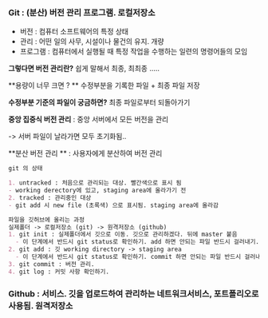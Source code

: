 ### Git : (분산) 버전 관리 프로그램. 로컬저장소 ###

- 버전 : 컴퓨터 소프트웨어의 특정 상태
- 관리 : 어떤 일의 사무, 시설이나 물건의 유지. 개량
- 프로그램 : 컴퓨터에서 실행될 때 특정 작업을 수행하는 일련의 명령어들의 모임

**그렇다면 버전 관리란?**  쉽게 말해서 최종, 최최종 ..... 

**용량이 너무 크면 ? ** 수정부분을 기록한 파일 + 최종 파일 저장

**수정부분 기준의 파일이 궁금하면?** 최종 파일로부터 되돌아가기



**중앙 집중식 버전 관리** : 중앙 서버에서 모든 버전을 관리

-> 서버 파일이 날라가면 모두 초기화됨..

**분산 버전 관리 ** : 사용자에게 분산하여 버전 관리

```markdown
git 의 상태

1. untracked : 처음으로 관리되는 대상. 빨간색으로 표시 됨
- working derectory에 있고, staging area에 올라가기 전
2. tracked : 관리중인 대상
- git add 시 new file (초록색) 으로 표시됨. staging area에 올라감
```



```markdown
파일을 깃허브에 올리는 과정
실제폴더 -> 로컬저장소 (git) -> 원격저장소 (github)
1. git init : 실제폴더에서 깃으로 이동. 깃으로 관리하겠다. 뒤에 master 붙음
  - 이 단계에서 반드시 git status로 확인하기. add 하면 안되는 파일 반드시 걸러내기.
2. git add : 깃 working directory -> staging area 
  - 이 단계에서 반드시 git status로 확인하기. commit 하면 안되는 파일 반드시 걸러내기.
3. git commit : 버전 관리.
4. git log : 커밋 사항 확인하기.
```



### Github  : 서비스. 깃을 업로드하여 관리하는 네트워크서비스, 포트폴리오로 사용됨. 원격저장소

